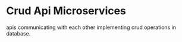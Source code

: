 # Crud Api Microservices
 apis communicating with each other implementing crud operations in database.
